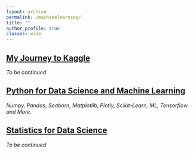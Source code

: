 ```yaml
---
layout: archive
permalink: /machinelearning/
title: ""
author_profile: true
classes: wide
---
```


## [My Journey to Kaggle](../_posts/2020-02-22-kaggle-guide.md)
*To be continued*

## [Python for Data Science and Machine Learning](../_posts/2020-02-22-pythondsml.md) 
*Numpy, Pandas, Seaborn, Matplotlib, Plotly, Scikit-Learn, ML, Tensorflow and More.*

## [Statistics for Data Science](../_posts/2020-02-22-statistics.md)
*To be continued*

<!--
## [Machine Learning](../_posts/2020-02-22-ml.md)
*Machine Learning Algorithms in Python and R.*

## [Deep Learning](../_posts/2020-02-22-dl.md)
*Deep Learning Algorithms in Python.*
-->






